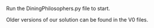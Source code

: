 Run the DiningPhilosophers.py file to start.

Older versions of our solution can be found in the V0 files.
